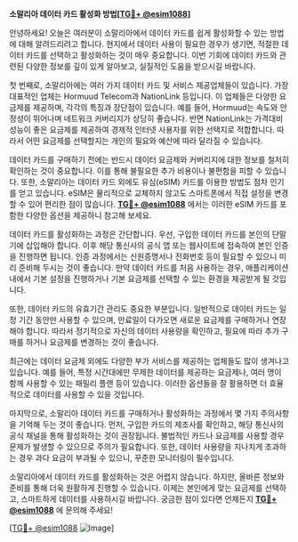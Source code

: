**소말리아 데이터 카드 활성화 방법[[TG💪+ @esim1088](https://t.me/s/esim1088)]**

안녕하세요! 오늘은 여러분이 소말리아에서 데이터 카드를 쉽게 활성화할 수 있는 방법에 대해 알려드리려고 합니다. 현지에서 데이터 사용이 필요한 경우가 생기면, 적절한 데이터 카드를 선택하고 활성화하는 것이 매우 중요합니다. 이번 기회에 데이터 카드와 관련된 다양한 정보를 깊이 있게 알아보고, 실질적인 도움을 받으시길 바랍니다.

첫 번째로, 소말리아에는 여러 가지 데이터 카드 및 서비스 제공업체들이 있습니다. 가장 대표적인 업체는 Hormuud Telecom과 NationLink 등입니다. 이 업체들은 다양한 요금제를 제공하며, 각각의 특징과 장단점이 있습니다. 예를 들어, Hormuud는 속도와 안정성이 뛰어나며 네트워크 커버리지가 상당히 좋습니다. 반면 NationLink는 가격대비 성능이 좋은 요금제를 제공하여 경제적 인터넷 사용자를 위한 선택지로 적합합니다. 따라서 어떤 요금제를 선택할지는 개인의 필요와 예산에 따라 달라질 수 있습니다.

데이터 카드를 구매하기 전에는 반드시 데이터 요금제와 커버리지에 대한 정보를 철저히 확인하는 것이 중요합니다. 이를 통해 불필요한 추가 비용이나 불편함을 피할 수 있습니다. 또한, 소말리아는 데이터 카드 외에도 유심(eSIM) 카드를 이용한 방법도 점차 인기를 얻고 있습니다. eSIM은 물리적으로 교체하지 않고도 스마트폰에서 직접 설정을 변경할 수 있어 편리한 점이 많습니다. **[TG💪+ @esim1088](https://t.me/s/esim1088)** 에서는 이러한 eSIM 카드를 포함한 다양한 옵션을 제공하니 참고해 보세요.

데이터 카드를 활성화하는 과정은 간단합니다. 우선, 구입한 데이터 카드를 본인의 단말기에 삽입해야 합니다. 이후 해당 통신사의 공식 앱 또는 웹사이트에 접속하여 본인 인증을 진행하면 됩니다. 인증 과정에서는 신원증명서나 전화번호 등이 필요할 수 있으니 미리 준비해 두시는 것이 좋습니다. 만약 데이터 카드를 처음 사용하는 경우, 애플리케이션 내에서 기본 설정을 진행하거나 기본 요금제를 선택할 수 있는 환경을 제공받게 될 것입니다.

또한, 데이터 카드의 유효기간 관리도 중요한 부분입니다. 일반적으로 데이터 카드는 일정 기간 동안만 사용할 수 있으며, 만료일이 다가오면 새로운 요금제를 구매하거나 연장해야 합니다. 따라서 정기적으로 자신의 데이터 사용량을 확인하고, 필요에 따라 추가 구매를 하거나 요금제를 변경하는 것이 좋습니다.

최근에는 데이터 요금제 외에도 다양한 부가 서비스를 제공하는 업체들도 많이 생겨나고 있습니다. 예를 들어, 특정 시간대에만 무제한 데이터를 제공하는 요금제나, 여러 명이 함께 사용할 수 있는 패밀리 플랜 등이 있습니다. 이러한 옵션들을 잘 활용하면 더 효율적으로 데이터를 사용할 수 있을 것입니다.

마지막으로, 소말리아 데이터 카드를 구매하거나 활성화하는 과정에서 몇 가지 주의사항을 기억해 두는 것이 좋습니다. 먼저, 구입한 카드의 제조사를 확인하고, 해당 통신사의 공식 채널을 통해 활성화하는 것이 권장됩니다. 불법적인 카드나 요금제를 사용할 경우 문제가 발생할 수 있으므로 주의가 필요합니다. 또한, 데이터 사용량을 지나치게 초과하는 경우 과다 요금이 부과될 수 있으니, 꾸준한 모니터링이 필수입니다.

소말리아에서 데이터 카드를 활성화하는 것은 어렵지 않습니다. 하지만, 올바른 정보와 준비를 통해 더욱 원활하게 진행할 수 있습니다. 이제는 본인에게 맞는 요금제를 선택하고, 스마트하게 데이터를 사용하시길 바랍니다. 궁금한 점이 있다면 언제든지 **[TG💪+ @esim1088](https://t.me/s/esim1088)** 에 문의해 주세요!

[[TG💪+ @esim1088](https://t.me/s/esim1088) ![Image](https://i.postimg.cc/Y0z9fWf4/image.png)]
